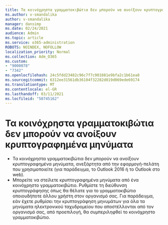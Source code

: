 ```yaml
---
title: Τα κοινόχρηστα γραμματοκιβώτια δεν μπορούν να ανοίξουν κρυπτογραφημένα μηνύματα
ms.author: v-smandalika
author: v-smandalika
manager: dansimp
ms.date: 02/24/2021
audience: Admin
ms.topic: article
ms.service: o365-administration
ROBOTS: NOINDEX, NOFOLLOW
localization_priority: Normal
ms.collection: Adm_O365
ms.custom:
- "9000078"
- "7342"
ms.openlocfilehash: 24c5fdd23482c96c7f7c901881e9bfa2c1b61ea8
ms.sourcegitcommit: 6312ee31561db36104f32282d019d069ede69174
ms.translationtype: MT
ms.contentlocale: el-GR
ms.lasthandoff: 03/11/2021
ms.locfileid: "50745162"
---
```

# <a name="shared-mailboxes-cant-open-encrypted-messages"></a>Τα κοινόχρηστα γραμματοκιβώτια δεν μπορούν να ανοίξουν κρυπτογραφημένα μηνύματα

- Τα κοινόχρηστα γραμματοκιβώτια δεν μπορούν να ανοίξουν κρυπτογραφημένα μηνύματα, ανεξάρτητα από την εφαρμογή-πελάτη που χρησιμοποιείτε (για παράδειγμα, το Outlook 2016 ή το Outlook στο web).
- Μπορείτε να στείλετε κρυπτογραφημένα μηνύματα από ένα κοινόχρηστο γραμματοκιβώτιο. Ρυθμίστε τη διεύθυνση κρυπτογράφησης όπως θα θέλατε για το γραμματοκιβώτιο οποιουδήποτε άλλου χρήστη στον οργανισμό σας. Για παράδειγμα, εάν έχετε ρυθμίσει την κρυπτογράφηση μηνυμάτων για όλα τα μηνύματα ηλεκτρονικού ταχυδρομείου που αποστέλλονται από τον οργανισμό σας, από προεπιλογή, θα συμπεριληφθεί το κοινόχρηστο γραμματοκιβώτιο.
